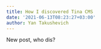 ```yaml
---
title: How I discovered Tina CMS
date: '2021-06-13T08:23:27+03:00'
author: Yan Takushevich
---
```

New post, who dis?